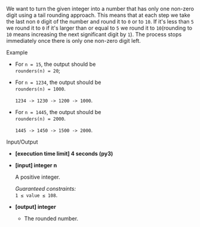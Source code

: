 
We want to turn the given integer into a number that has only one non-zero digit using a tail rounding approach. This means that at each step we take the last non  `0`  digit of the number and round it to  `0`  or to  `10`. If it's less than  `5`  we round it to  `0`  if it's larger than or equal to  `5`  we round it to  `10`(rounding to  `10`  means increasing the next significant digit by  `1`). The process stops immediately once there is only one non-zero digit left.

Example

-   For  `n = 15`, the output should be  
    `rounders(n) = 20`;
    
-   For  `n = 1234`, the output should be  
    `rounders(n) = 1000`.
    
    `1234 -> 1230 -> 1200 -> 1000`.
    
-   For  `n = 1445`, the output should be  
    `rounders(n) = 2000`.
    
    `1445 -> 1450 -> 1500 -> 2000`.
    

Input/Output

-   **[execution time limit] 4 seconds (py3)**
    
-   **[input] integer n**
    
    A positive integer.
    
    _Guaranteed constraints:_  
    `1 ≤ value ≤ 108`.
    
-   **[output] integer**
    
    -   The rounded number.